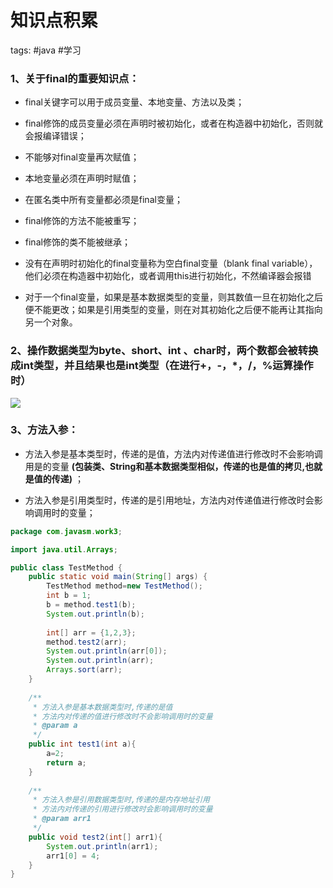 # 知识点积累

tags: #java #学习

### 1、关于final的重要知识点：

- final关键字可以用于成员变量、本地变量、方法以及类；

- final修饰的成员变量必须在声明时被初始化，或者在构造器中初始化，否则就会报编译错误；

- 不能够对final变量再次赋值；

- 本地变量必须在声明时赋值；

- 在匿名类中所有变量都必须是final变量；

- final修饰的方法不能被重写；

- final修饰的类不能被继承；

- 没有在声明时初始化的final变量称为空白final变量（blank final variable），他们必须在构造器中初始化，或者调用this进行初始化，不然编译器会报错

- 对于一个final变量，如果是基本数据类型的变量，则其数值一旦在初始化之后便不能更改；如果是引用类型的变量，则在对其初始化之后便不能再让其指向另一个对象。 



### 2、操作数据类型为byte、short、int 、char时，两个数都会被转换成int类型，并且结果也是int类型（在进行+，-，*，/，%运算操作时）

![](https://syske-pic-bed.oss-cn-hangzhou.aliyuncs.com/imgs/20210131115546.png)

### 3、方法入参：

- 方法入参是基本类型时，传递的是值，方法内对传递值进行修改时不会影响调用是的变量 **(包装类、String和基本数据类型相似，传递的也是值的拷贝,也就是值的传递)** ；

- 方法入参是引用类型时，传递的是引用地址，方法内对传递值进行修改时会影响调用时的变量；

```java
package com.javasm.work3;

import java.util.Arrays;

public class TestMethod {
	public static void main(String[] args) {
		TestMethod method=new TestMethod();
		int b = 1;
		b = method.test1(b);
		System.out.println(b);
		
		int[] arr = {1,2,3};
		method.test2(arr);
		System.out.println(arr[0]);
		System.out.println(arr);
		Arrays.sort(arr);
	}
	
	/**
	 * 方法入参是基本数据类型时,传递的是值
	 * 方法内对传递的值进行修改时不会影响调用时的变量
	 * @param a
	 */
	public int test1(int a){
		a=2;
		return a;
	}
	
	/**
	 * 方法入参是引用数据类型时,传递的是内存地址引用
	 * 方法内对传递的引用进行修改时会影响调用时的变量
	 * @param arr1
	 */
	public void test2(int[] arr1){
		System.out.println(arr1);
		arr1[0] = 4;
	}
}
```


